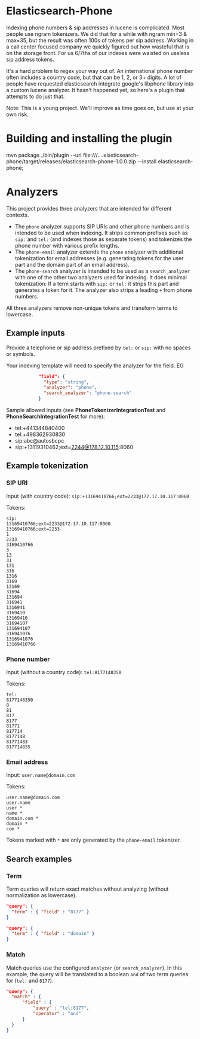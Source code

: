 # Elasticsearch-Phone

Indexing phone numbers & sip addresses in lucene is complicated. Most people use ngram tokenizers. We did that for a while with ngram min=3 & max=35, but the result was often 100s of tokens per sip address. Working in a call center focused company we quickly figured out how wasteful that is on the storage front. For us 6/7ths of our indexes were waisted on useless sip address tokens.

It's a hard problem to regex your way out of. An international phone number often includes a country code, but that can be 1, 2, or 3+ digits. A lot of people have requested elasticsearch integrate google's libphone library into a custom lucene analyzer. It hasn't happened yet, so here's a plugin that attempts to do just that.

Note: This is a young project. We'll improve as time goes on, but use at your own risk.

# Building and installing the plugin
mvn package
./bin/plugin --url file:///....elasticsearch-phone/target/releases/elasticsearch-phone-1.0.0.zip --install elasticsearch-phone;

# Analyzers

This project provides three analyzers that are intended for different contexts.

* The `phone` analyzer supports SIP URIs and other phone numbers and is intended to be used when indexing. It strips common prefixes such as `sip:` and `tel:` (and indexes those as separate tokens) and tokenizes the phone number with various prefix lengths.
* The `phone-email` analyzer extends the `phone` analyzer with additional tokenization for email addresses (e.g. generating tokens for the user part and the domain part of an email address).
* The `phone-search` analyzer is intended to be used as a `search_analyzer` with one of the other two analyzers used for indexing. It does minimal tokenization: If a term starts with `sip:` or `tel:` it strips this part and generates a token for it. The analyzer also strips a leading `+` from phone numbers.

All three analyzers remove non-unique tokens and transform terms to lowercase.


## Example inputs

Provide a telephone or sip address prefixed by `tel:` or `sip:` with no spaces or symbols.

Your indexing template will need to specify the analyzer for the field. EG
```json
            "field": {
              "type": "string",
              "analyzer": "phone",
              "search_analyzer": "phone-search"
            }
```

Sample allowed inputs (see **PhoneTokenizerIntegrationTest** and **PhoneSearchIntegrationTest** for more):
* tel:+441344840400
* tel:+498362930830
* sip:abc@autosbcpc
* sip:+13119310462;ext=2244@178.12.10.115:8060

## Example tokenization

### SIP URI
Input (with country code): `sip:+13169410766;ext=2233@172.17.10.117:8060`

Tokens:

```
sip:
13169410766;ext=2233@172.17.10.117:8060
13169410766;ext=2233
1
2233
3169410766
3
13
31
131
316
1316
3169
13169
31694
131694
316941
1316941
3169410
13169410
31694107
131694107
316941076
1316941076
13169410766
```

### Phone number
Input (without a country code): `tel:8177148350`

Tokens:

```
tel:
8177148350
8
81
817
8177
81771
817714
8177148
81771483
817714835
```

### Email address
Input: `user.name@domain.com`

Tokens:

```
user.name@domain.com
user.name
user *
name *
domain.com *
domain *
com *
```

Tokens marked with `*` are only generated by the `phone-email` tokenizer.

## Search examples

### Term
Term queries will return exact matches without analyzing (without normalization as lowercase).
```json
"query": {
  "term" : { "field" : "8177" }
}
```

```json
"query": {
  "term" : { "field" : "domain" }
}
```

### Match
Match queries use the configured `analyzer` (or `search_analyzer`). In this example, the query will be translated to a boolean `and` of two term queries for (`tel:` and `8177`).
```json
"query": {
  "match" : {
      "field" : {
          "query" : "tel:8177",
          "operator" : "and"
      }
  }
}
```
